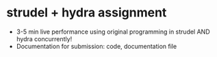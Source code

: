 # strudel + hydra assignment
- 3-5 min live performance using original programming in strudel AND hydra concurrently!
- Documentation for submission: code, documentation file
